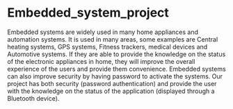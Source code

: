 # Embedded_system_project
Embedded systems are widely used in many home appliances and automation systems. It is 
used in many areas, some examples are Central heating systems, GPS systems, Fitness trackers,
medical devices and Automotive systems. If they are able to provide the knowledge on the 
status of the electronic appliances in home, they will improve the overall experience of the 
users and provide them convenience. Embedded systems can also improve security by having 
password to activate the systems. Our project has both security (password authentication) and 
provide the user with the knowledge on the status of the application (displayed through a 
Bluetooth device). 

